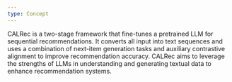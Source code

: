 ```yaml
---
type: Concept
---
```


CALRec is a two-stage framework that fine-tunes a pretrained LLM for sequential recommendations. It converts all input into text sequences and uses a combination of next-item generation tasks and auxiliary contrastive alignment to improve recommendation accuracy. CALRec aims to leverage the strengths of LLMs in understanding and generating textual data to enhance recommendation systems.